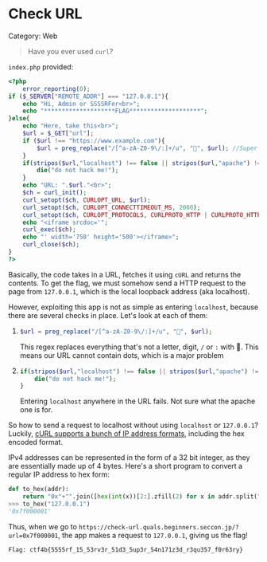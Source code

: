 # Check URL

Category: Web

> Have you ever used `curl`?

`index.php` provided:

```php
<?php
    error_reporting(0);
if ($_SERVER["REMOTE_ADDR"] === "127.0.0.1"){
    echo "Hi, Admin or SSSSRFer<br>";
    echo "********************FLAG********************";
}else{
    echo "Here, take this<br>";
    $url = $_GET["url"];
    if ($url !== "https://www.example.com"){
        $url = preg_replace("/[^a-zA-Z0-9\/:]+/u", "👻", $url); //Super sanitizing
    }
    if(stripos($url,"localhost") !== false || stripos($url,"apache") !== false){
        die("do not hack me!");
    }
    echo "URL: ".$url."<br>";
    $ch = curl_init();
    curl_setopt($ch, CURLOPT_URL, $url);
    curl_setopt($ch, CURLOPT_CONNECTTIMEOUT_MS, 2000);
    curl_setopt($ch, CURLOPT_PROTOCOLS, CURLPROTO_HTTP | CURLPROTO_HTTPS);
    echo "<iframe srcdoc='";
    curl_exec($ch);
    echo "' width='750' height='500'></iframe>";
    curl_close($ch);
}
?>
```

Basically, the code takes in a URL, fetches it using `cURL` and returns the contents. To get the flag, we must somehow send a HTTP request to the page from `127.0.0.1`, which is the local loopback address (aka localhost).

However, exploiting this app is not as simple as entering `localhost`, because there are several checks in place. Let's look at each of them:

1. ```php
   $url = preg_replace("/[^a-zA-Z0-9\/:]+/u", "👻", $url);
   ```

   This regex replaces everything that's not a letter, digit, `/` or `:` with 👻. This means our URL cannot contain dots, which is a major problem

2. ```php
   if(stripos($url,"localhost") !== false || stripos($url,"apache") !== false){
       die("do not hack me!");
   }
   ```

   Entering `localhost` anywhere in the URL fails. Not sure what the apache one is for.

So how to send a request to localhost without using `localhost` or `127.0.0.1`? Luckily, [cURL supports a bunch of IP address formats](https://daniel.haxx.se/blog/2021/04/19/curl-those-funny-ipv4-addresses/), including the hex encoded format.

IPv4 addresses can be represented in the form of a 32 bit integer, as they are essentially made up of 4 bytes. Here's a short program to convert a regular IP address to hex form:

```python
def to_hex(addr):
	return "0x"+"".join([hex(int(x))[2:].zfill(2) for x in addr.split(".")])
>>> to_hex("127.0.0.1")
'0x7f000001'
```

Thus, when we go to `https://check-url.quals.beginners.seccon.jp/?url=0x7f000001`, the app makes a request to `127.0.0.1`, giving us the flag!

`Flag: ctf4b{5555rf_15_53rv3r_51d3_5up3r_54n171z3d_r3qu357_f0r63ry}`

